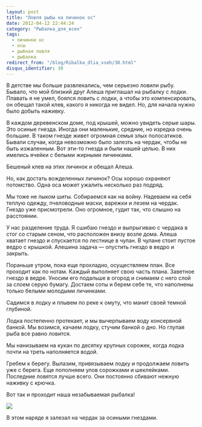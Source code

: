 ```yaml
---
layout: post
title: "Ловля рыбы на личинок ос"
date: 2012-04-12 22:44:24
category: "Рыбалка_для_всех"
tags:
  - личинки ос
  - осы
  - рыбная ловля
  - рыбалка
redirect_from: "/blog/Ribalka_dlia_vseh/30.html"
disqus_identifier: 30
---
```

В детстве мы больше развлекались, чем серьезно ловили рыбу. Бывало, что
мой близкий друг Алеша приглашал на рыбалку с лодки. Плавать я не умел,
боялся ловить с лодки, а чтобы это компенсировать, он обещал такой клев,
какого я никогда не видел. Но, для начала нужно было добыть наживку.

В каждом деревенском доме, под крышей, можно увидеть серые шары. Это
осиные гнезда. Иногда они маленькие, средние, но изредка очень большие.
В таком гнезде живет огромная семья злых полосатиков. Бывали случаи,
когда невозможно было залезть на чердак, чтобы не быть изжаленным. Вот
эти-то гнезда и были нашей целью. В них имелись ячейки с белыми жирными
личинками.

Бешеный клев на этих личинок и обещал Алеша.

Но, как достать вожделенных личинок? Осы хорошо охраняют потомство. Одна
оса может ужалить несколько раз подряд.

Мы тоже не лыком шиты. Собираемся как на войну. Надеваем на себя теплую
одежду, пчеловодные маски, варежки и лезем на чердак. Гнездо уже
присмотрели. Оно огромное, гудит так, что слышно на расстоянии.

У нас разделение труда. Я сшибаю гнездо и выпрыгиваю с чердака в стог со
старым сеном, что расположен внизу возле дома. Алеша хватает гнездо и
спускается по лестнице в чулан. В чулане стоит пустое ведро с крышкой.
Алешина задача — опустить гнездо в ведро и закрыть.

Пораньше утром, пока еще прохладно, осуществляем план. Все проходит как
по нотам. Каждый выполняет свою часть плана. Заветное гнездо в ведре.
Уносим его подальше в огород и снимаем с него слой за слоем серую
бумагу. Достаем соты и берем себе те, что наполнены только белыми
молодыми личинками.

Садимся в лодку и плывем по реке к омуту, что манит своей темной
глубиной.

Лодка постепенно протекает, и мы вычерпываем воду консервной банкой. Мы
возимся, качаем лодку, стучим банкой о дно. Но глупая рыба все равно
ловится.

Мы нанизываем на кукан по десятку крупных сорожек, когда лодка почти на
треть наполняется водой.

Гребем к берегу. Вылазим, привязываем лодку и продолжаем ловить уже с
берега. Еще пополняем улов сорожками и шеклейками. Последние ловятся
лучше всего. Они постоянно сбивают нежную наживку с крючка.

Вот так и проходит наша незабываемая рыбалка!

![](http://fishingguru.ru/uploads/images/00/00/01/2012/04/12/8f67f5.jpg)

В этом наряде я залезал на чердак за осиными гнездами.
